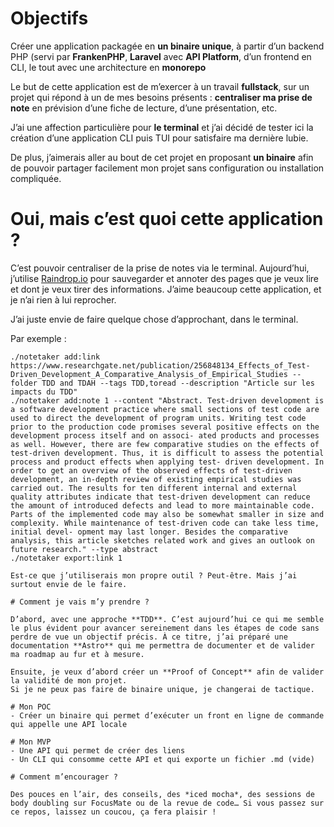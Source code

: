 # Objectifs

Créer une application packagée en **un binaire unique**, à partir d’un backend PHP (servi par **FrankenPHP**, **Laravel** avec **API Platform**, d’un frontend en CLI, le tout avec une architecture en **monorepo**

Le but de cette application est de m’exercer à un travail **fullstack**, sur un projet qui répond à un de mes besoins présents : **centraliser ma prise de note** en prévision d’une fiche de lecture, d’une présentation, etc.

J’ai une affection particulière pour **le terminal** et j’ai décidé de tester ici la création d’une application CLI puis TUI pour satisfaire ma dernière lubie. 

De plus, j’aimerais aller au bout de cet projet en proposant **un binaire** afin de pouvoir partager facilement mon projet sans configuration ou installation compliquée. 

# Oui, mais c’est quoi cette application ?

C’est pouvoir centraliser de la prise de notes via le terminal. 
Aujourd’hui, j’utilise [Raindrop.io](https://raindrop.io/) pour sauvegarder et annoter des pages que je veux lire et dont je veux tirer des informations. J’aime beaucoup cette application, et je n’ai rien à lui reprocher. 

J’ai juste envie de faire quelque chose d’approchant, dans le terminal. 

Par exemple :
```
./notetaker add:link https://www.researchgate.net/publication/256848134_Effects_of_Test-Driven_Development_A_Comparative_Analysis_of_Empirical_Studies --folder TDD and TDAH --tags TDD,toread --description "Article sur les impacts du TDD"
./notetaker add:note 1 --content "Abstract. Test-driven development is a software development practice where small sections of test code are used to direct the development of program units. Writing test code prior to the production code promises several positive effects on the development process itself and on associ- ated products and processes as well. However, there are few comparative studies on the effects of test-driven development. Thus, it is difficult to assess the potential process and product effects when applying test- driven development. In order to get an overview of the observed effects of test-driven development, an in-depth review of existing empirical studies was carried out. The results for ten different internal and external quality attributes indicate that test-driven development can reduce the amount of introduced defects and lead to more maintainable code. Parts of the implemented code may also be somewhat smaller in size and complexity. While maintenance of test-driven code can take less time, initial devel- opment may last longer. Besides the comparative analysis, this article sketches related work and gives an outlook on future research." --type abstract 
./notetaker export:link 1 

Est-ce que j’utiliserais mon propre outil ? Peut-être. Mais j’ai surtout envie de le faire.

# Comment je vais m’y prendre ?

D’abord, avec une approche **TDD**. C’est aujourd’hui ce qui me semble le plus évident pour avancer sereinement dans les étapes de code sans perdre de vue un objectif précis. À ce titre, j’ai préparé une documentation **Astro** qui me permettra de documenter et de valider ma roadmap au fur et à mesure. 

Ensuite, je veux d’abord créer un **Proof of Concept** afin de valider la validité de mon projet. 
Si je ne peux pas faire de binaire unique, je changerai de tactique. 

# Mon POC
- Créer un binaire qui permet d’exécuter un front en ligne de commande qui appelle une API locale

# Mon MVP
- Une API qui permet de créer des liens
- Un CLI qui consomme cette API et qui exporte un fichier .md (vide)

# Comment m’encourager ?

Des pouces en l’air, des conseils, des *iced mocha*, des sessions de body doubling sur FocusMate ou de la revue de code… Si vous passez sur ce repos, laissez un coucou, ça fera plaisir !
